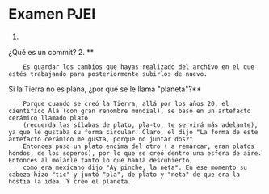 ﻿# Examen PJEI

1. 

¿Qué es un commit?
2. **

		Es guardar los cambios que hayas realizado del archivo en el que estés trabajando para posteriormente subirlos de nuevo.


Si la Tierra no es plana, ¿por qué se le llama "planeta"?**

		Porque cuando se creó la Tierra, allá por los años 20, el cientifico Alá (con gran renombre mundial), se basó en un artefacto cerámico llamado plato
		(recuerda las sílabas de plato, pla-to, te servirá más adelante), ya que le gustaba su forma circular. Claro, el dijo "La forma de este artefacto cerámico me gusta, porque no juntar dos?"
		Entonces puso un plato encima del otro ( a remarcar, eran platos hondos, de los soperos), por lo que se creó dentro una esfera de aire. Entonces al molarle tanto lo que había descubierto, 
		como era mexicano dijo "Ay pinche, la neta". En ese momento su cabeza hizo "tic" y juntó "pla", de plato y "neta" de que era la hostia la idea. Y creo el planeta.